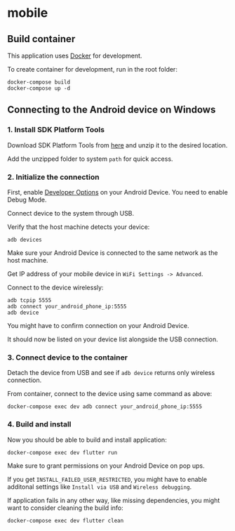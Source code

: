 # mobile

## Build container
This application uses [Docker](https://www.docker.com/) for development.

To create container for development, run in the root folder:
```shell
docker-compose build
docker-compose up -d
```

## Connecting to the Android device on Windows
### 1. Install SDK Platform Tools
Download SDK Platform Tools from [here](https://developer.android.com/tools/releases/platform-tools#downloads) and unzip it to the desired location.

Add the unzipped folder to system `path` for quick access.

### 2. Initialize the connection
First, enable [Developer Options](https://developer.android.com/studio/debug/dev-options) on your Android Device. You need to enable Debug Mode.

Connect device to the system through USB.

Verify that the host machine detects your device:
```shell
adb devices
```

Make sure your Android Device is connected to the same network as the host machine.

Get IP address of your mobile device in `WiFi Settings -> Advanced`.

Connect to the device wirelessly:
```shell
adb tcpip 5555
adb connect your_android_phone_ip:5555
adb device
```

You might have to confirm connection on your Android Device.

It should now be listed on your device list alongside the USB connection.

### 3. Connect device to the container
Detach the device from USB and see if `adb device` returns only wireless connection.

From container, connect to the device using same command as above:
```shell
docker-compose exec dev adb connect your_android_phone_ip:5555
```

### 4. Build and install
Now you should be able to build and install application:
```shell
docker-compose exec dev flutter run
```
Make sure to grant permissions on your Android Device on pop ups.

If you get `INSTALL_FAILED_USER_RESTRICTED`, you might have to enable additonal settings like `Install via USB` and `Wireless debugging`.

If application fails in any other way, like missing dependencies, you might want to consider cleaning the build info:
```shell
docker-compose exec dev flutter clean
```
